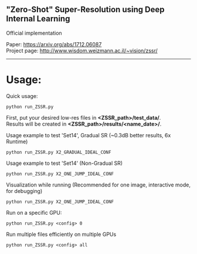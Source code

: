 ## "Zero-Shot" Super-Resolution using Deep Internal Learning  
Official implementation

Paper: https://arxiv.org/abs/1712.06087  
Project page: http://www.wisdom.weizmann.ac.il/~vision/zssr/

----------

# Usage:

Quick usage:  

```
python run_ZSSR.py
```
First, put your desired low-res files in **<ZSSR_path>/test_data/**.   
Results will be created in **<ZSSR_path>/results/<name_date>/**.   

Usage example to test 'Set14', Gradual SR (~0.3dB better results, 6x Runtime)
```
python run_ZSSR.py X2_GRADUAL_IDEAL_CONF
```
Usage example to test 'Set14' (Non-Gradual SR)
```
python run_ZSSR.py X2_ONE_JUMP_IDEAL_CONF
```
Visualization while running (Recommended for one image, interactive mode, for debugging)
```
python run_ZSSR.py X2_ONE_JUMP_IDEAL_CONF
```
Run on a specific GPU:
```
python run_ZSSR.py <config> 0
```
Run multiple files efficiently on multiple GPUs
```
python run_ZSSR.py <config> all
```

